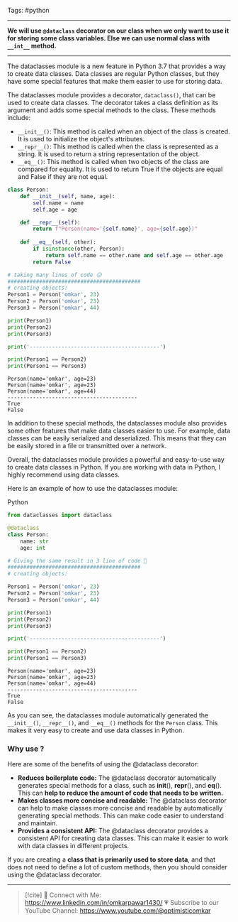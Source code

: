 
Tags: #python 

------------------------------------------

**We will use `@dataclass` decorator on our class when we only want to use it for storing some class variables. Else we can use normal class with `__int__` method.**

----

The dataclasses module is a new feature in Python 3.7 that provides a way to create data classes. Data classes are regular Python classes, but they have some special features that make them easier to use for storing data.

The dataclasses module provides a decorator, `dataclass()`, that can be used to create data classes. The decorator takes a class definition as its argument and adds some special methods to the class. These methods include:

- `__init__()`: This method is called when an object of the class is created. It is used to initialize the object's attributes.
- `__repr__()`: This method is called when the class is represented as a string. It is used to return a string representation of the object.
- `__eq__()`: This method is called when two objects of the class are compared for equality. It is used to return True if the objects are equal and False if they are not equal.

```python
class Person:
    def __init__(self, name, age):
        self.name = name
        self.age = age

    def __repr__(self):
        return f"Person(name='{self.name}', age={self.age})"
    
    def __eq__(self, other):
        if isinstance(other, Person):
            return self.name == other.name and self.age == other.age
        return False

# taking many lines of code 😥
##########################################
# creating objects: 
Person1 = Person('omkar', 23)
Person2 = Person('omkar', 23)
Person3 = Person('omkar', 44)

print(Person1)
print(Person2)
print(Person3)

print('-----------------------------------------')

print(Person1 == Person2)  
print(Person1 == Person3)  

```

```output
Person(name='omkar', age=23) 
Person(name='omkar', age=23) 
Person(name='omkar', age=44) 
----------------------------------------- 
True 
False
```

In addition to these special methods, the dataclasses module also provides some other features that make data classes easier to use. For example, data classes can be easily serialized and deserialized. This means that they can be easily stored in a file or transmitted over a network.

Overall, the dataclasses module provides a powerful and easy-to-use way to create data classes in Python. If you are working with data in Python, I highly recommend using data classes.

Here is an example of how to use the dataclasses module:

Python

```python
from dataclasses import dataclass

@dataclass
class Person:
    name: str
    age: int

# Giving the same result in 3 line of code 🤩
##########################################
# creating objects: 

Person1 = Person('omkar', 23)
Person2 = Person('omkar', 23)
Person3 = Person('omkar', 44)

print(Person1)
print(Person2)
print(Person3)

print('-----------------------------------------')

print(Person1 == Person2)  
print(Person1 == Person3)  

```


```
Person(name='omkar', age=23) 
Person(name='omkar', age=23) 
Person(name='omkar', age=44) 
----------------------------------------- 
True 
False
```

As you can see, the dataclasses module automatically generated the `__init__()`, `__repr__()`, and `__eq__()` methods for the `Person` class. This makes it very easy to create and use data classes in Python.

### Why use ?
Here are some of the benefits of using the @dataclass decorator:

- **Reduces boilerplate code:** The @dataclass decorator automatically generates special methods for a class, such as **init**(), **repr**(), and **eq**(). This can **help to reduce the amount of code that needs to be written.**
- **Makes classes more concise and readable:** The @dataclass decorator can help to make classes more concise and readable by automatically generating special methods. This can make code easier to understand and maintain.
- **Provides a consistent API:** The @dataclass decorator provides a consistent API for creating data classes. This can make it easier to work with data classes in different projects.

If you are creating a **class that is primarily used to store data**, and that does not need to define a lot of custom methods, then you should consider using the @dataclass decorator.

----
>[!cite]
> 🤝 Connect with Me: https://www.linkedin.com/in/omkarpawar1430/
> 💗 Subscribe to our YouTube Channel: https://www.youtube.com/@optimisticomkar
> 
